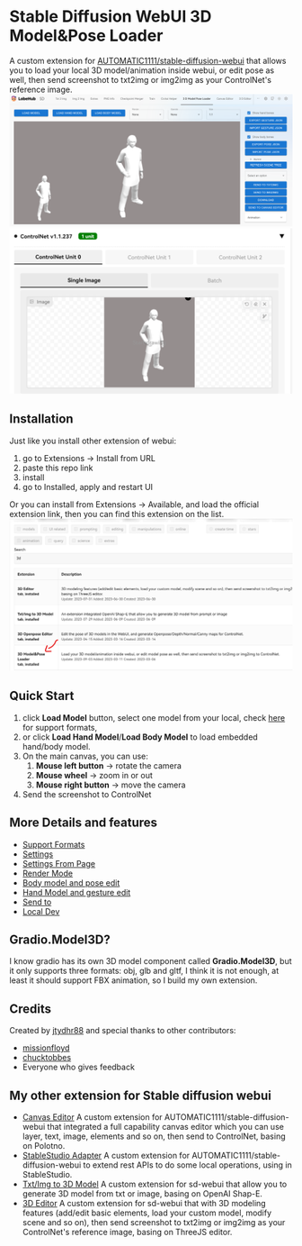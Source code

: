# Stable Diffusion WebUI 3D Model&Pose Loader
A custom extension for [AUTOMATIC1111/stable-diffusion-webui](https://github.com/AUTOMATIC1111/stable-diffusion-webui) that allows you to load your local 3D model/animation inside webui, or edit pose as well, then send screenshot to txt2img or img2img as your ControlNet's reference image.  
![1.png](doc/images/1.png)
![controlnet.png](doc/images/controlnet.png)


## Installation
Just like you install other extension of webui:
1. go to Extensions -> Install from URL
2. paste this repo link
3. install
4. go to Installed, apply and restart UI

Or you can install from Extensions -> Available, and load the official extension link, then you can find this extension on the list.
![installFromOfficialLink.png](doc/images/installFromOfficialLink.png)

## Quick Start
1. click **Load Model** button, select one model from your local, check [here](doc/support_formats.md) for support formats, 
2. or click **Load Hand Model**/**Load Body Model** to load embedded hand/body model.
3. On the main canvas, you can use:
   1. **Mouse left button** -> rotate the camera
   2. **Mouse wheel** -> zoom in or out
   3. **Mouse right button** -> move the camera
4. Send the screenshot to ControlNet

## More Details and features
- [Support Formats](/doc/support_formats.md)
- [Settings](/doc/settings.md)
- [Settings From Page](/doc/settings_from_page.md)
- [Render Mode](/doc/render_mode.md)
- [Body model and pose edit](/doc/pose_support.md)
- [Hand Model and gesture edit](/doc/hand_model.md)
- [Send to](/doc/send_to.md)
- [Local Dev](/doc/local_dev.md)

## Gradio.Model3D?
I know gradio has its own 3D model component called **Gradio.Model3D**, but it only supports three formats: obj, glb and gltf, I think it is not enough, at least it should support FBX animation, so I build my own extension.

## Credits
Created by [jtydhr88](https://github.com/jtydhr88) and special thanks to other contributors:
- [missionfloyd](https://github.com/missionfloyd)
- [chucktobbes](https://github.com/chucktobbes)
- Everyone who gives feedback

## My other extension for Stable diffusion webui
- [Canvas Editor](https://github.com/jtydhr88/sd-canvas-editor) A custom extension for AUTOMATIC1111/stable-diffusion-webui that integrated a full capability canvas editor which you can use layer, text, image, elements and so on, then send to ControlNet, basing on Polotno.
- [StableStudio Adapter](https://github.com/jtydhr88/sd-webui-StableStudio) A custom extension for AUTOMATIC1111/stable-diffusion-webui to extend rest APIs to do some local operations, using in StableStudio.
- [Txt/Img to 3D Model](https://github.com/jtydhr88/sd-webui-txt-img-to-3d-model) A custom extension for sd-webui that allow you to generate 3D model from txt or image, basing on OpenAI Shap-E.
- [3D Editor](https://github.com/jtydhr88/sd-webui-3d-editor) A custom extension for sd-webui that with 3D modeling features (add/edit basic elements, load your custom model, modify scene and so on), then send screenshot to txt2img or img2img as your ControlNet's reference image, basing on ThreeJS editor.
